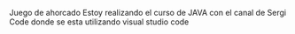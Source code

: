 Juego de ahorcado
Estoy realizando el curso de JAVA 
con el canal de Sergi Code donde se esta utilizando visual studio code 